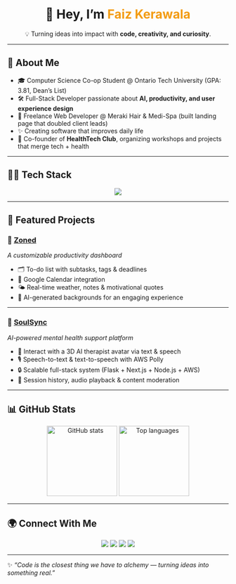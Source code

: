 <!-- Profile Header -->
<h1 align="center">👋 Hey, I’m <span style="color:#f39c12;">Faiz Kerawala</span></h1>
<p align="center">
  💡 Turning ideas into impact with <b>code, creativity, and curiosity</b>.
</p>

---

## 🚀 About Me  
- 🎓 Computer Science Co-op Student @ Ontario Tech University (GPA: 3.81, Dean’s List)  
- 🛠 Full-Stack Developer passionate about **AI, productivity, and user experience design**  
- 💼 Freelance Web Developer @ Meraki Hair & Medi-Spa (built landing page that doubled client leads)  
- ✨ Creating software that improves daily life  
- 🌱 Co-founder of **HealthTech Club**, organizing workshops and projects that merge tech + health  

---

## 🧑‍💻 Tech Stack  

<p align="center">
  <img src="https://skillicons.dev/icons?i=python,java,ts,js,html,css,tailwind,react,next,nodejs,vite,cpp,c,postgres,mysql,mongodb,aws,azure,git,github,figma,unity" />
</p>

---

## 🌟 Featured Projects  

### 🔹 [Zoned](https://github.com/FeezRM/Zoned)  
*A customizable productivity dashboard*  
- 🗂️ To-do list with subtasks, tags & deadlines  
- 📅 Google Calendar integration  
- 🌤️ Real-time weather, notes & motivational quotes  
- 🎨 AI-generated backgrounds for an engaging experience  

---

### 🔹 [SoulSync](https://github.com/FeezRM/SoulSync)  
*AI-powered mental health support platform*  
- 🧠 Interact with a 3D AI therapist avatar via text & speech  
- 🎙️ Speech-to-text & text-to-speech with AWS Polly  
- 🔒 Scalable full-stack system (Flask + Next.js + Node.js + AWS)  
- 📜 Session history, audio playback & content moderation  

---

## 📊 GitHub Stats  

<p align="center">
  <img src="https://github-readme-stats.vercel.app/api?username=FeezRM&show_icons=true&theme=radical" alt="GitHub stats" height="160"/>
  <img src="https://github-readme-stats.vercel.app/api/top-langs/?username=FeezRM&layout=compact&theme=radical" alt="Top languages" height="160"/>
</p>

---

## 🌍 Connect With Me  

<p align="center">
  <a href="mailto:faiz.kera@gmail.com"><img src="https://img.shields.io/badge/Email-D14836?style=for-the-badge&logo=gmail&logoColor=white"></a>
  <a href="https://www.linkedin.com/in/faizkerawala/"><img src="https://img.shields.io/badge/LinkedIn-0077B5?style=for-the-badge&logo=linkedin&logoColor=white"></a>
  <a href="https://github.com/FeezRM"><img src="https://img.shields.io/badge/GitHub-000?style=for-the-badge&logo=github&logoColor=white"></a>
  <a href="https://fantastic-tarsier-795864.netlify.app/"><img src="https://img.shields.io/badge/Portfolio-24292e?style=for-the-badge&logo=vercel&logoColor=white"></a>
</p>

---

✨ *“Code is the closest thing we have to alchemy — turning ideas into something real.”*  
